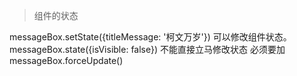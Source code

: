 >  组件的状态

messageBox.setState({titleMessage: '柯文万岁'})  可以修改组件状态。
messageBox.state({isVisible: false})  不能直接立马修改状态 必须要加messageBox.forceUpdate()